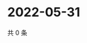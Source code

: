 # 2022-05-31

共 0 条

<!-- BEGIN WEIBO -->
<!-- 最后更新时间 Tue May 31 2022 19:12:08 GMT+0800 (China Standard Time) -->

<!-- END WEIBO -->

